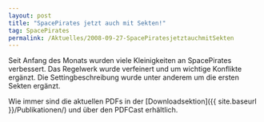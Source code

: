 ```yaml
---
layout: post
title: "SpacePirates jetzt auch mit Sekten!"
tag: SpacePirates
permalink: /Aktuelles/2008-09-27-SpacePiratesjetztauchmitSekten
---
```


Seit Anfang des Monats wurden viele Kleinigkeiten an SpacePirates verbessert. Das Regelwerk wurde verfeinert und um wichtige Konflikte ergänzt. Die Settingbeschreibung wurde unter anderem um die ersten Sekten ergänzt.

Wie immer sind die aktuellen PDFs in der [Downloadsektion]({{ site.baseurl }}/Publikationen/) und über den PDFCast erhältlich.
